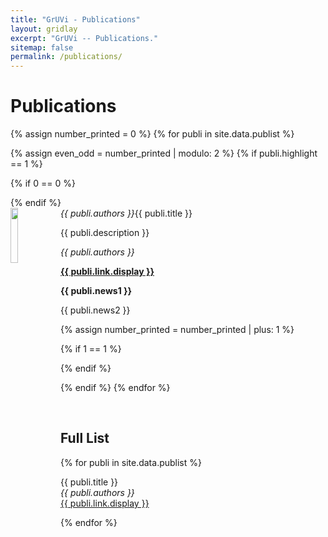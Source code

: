 ```yaml
---
title: "GrUVi - Publications"
layout: gridlay
excerpt: "GrUVi -- Publications."
sitemap: false
permalink: /publications/
---
```



# Publications

{% assign number_printed = 0 %}
{% for publi in site.data.publist %}

{% assign even_odd = number_printed | modulo: 2 %}
{% if publi.highlight == 1 %}

{% if 0 == 0 %}
<div class="row">
{% endif %}

<div class="col-sm-12 clearfix">
 <div class="well clearfix">
  <em>{{ publi.authors }}</em><pubtit>{{ publi.title }}</pubtit>
  <img src="{{ site.url }}{{ site.baseurl }}/images/pubpic/{{ publi.image }}" class="img-responsive" width="15%" style="float: left; min-width: 80px;" />
  <p>{{ publi.description }}</p>
  <p><em>{{ publi.authors }}</em></p>
  <p><strong><a href="{{ publi.link.url }}">{{ publi.link.display }}</a></strong></p>
  <p class="text-danger"><strong> {{ publi.news1 }}</strong></p>
  <p> {{ publi.news2 }}</p>
 </div>
</div>

{% assign number_printed = number_printed | plus: 1 %}

{% if 1 == 1 %}
</div>
{% endif %}

{% endif %}
{% endfor %}



<p> &nbsp; </p>


## Full List

{% for publi in site.data.publist %}

  {{ publi.title }} <br />
  <em>{{ publi.authors }} </em><br /><a href="{{ publi.link.url }}">{{ publi.link.display }}</a>

{% endfor %}

